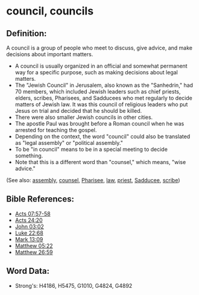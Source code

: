 # council, councils #

## Definition: ##

A council is a group of people who meet to discuss, give advice, and make decisions about important matters.

* A council is usually organized in an official and somewhat permanent way for a specific purpose, such as making decisions about legal matters.
* The "Jewish Council" in Jerusalem, also known as the "Sanhedrin," had 70 members, which included Jewish leaders such as chief priests, elders, scribes, Pharisees, and Sadducees who met regularly to decide matters of Jewish law. It was this council of religious leaders who put Jesus on trial and decided that he should be killed.
* There were also smaller Jewish councils in other cities.
* The apostle Paul was brought before a Roman council when he was arrested for teaching the gospel.
* Depending on the context, the word "council" could also be translated as "legal assembly" or "political assembly."
* To be "in council" means to be in a special meeting to decide something.
* Note that this is a different word than "counsel," which means, "wise advice."

(See also: [assembly](../other/assembly.md), [counsel](../other/counselor.md), [Pharisee](../kt/pharisee.md), [law](../kt/lawofmoses.md), [priest](../kt/priest.md), [Sadducee](../kt/sadducee.md), [scribe](../kt/scribe.md))

## Bible References: ##

* [Acts 07:57-58](rc://en/tn/help/act/07/57)
* [Acts 24:20](rc://en/tn/help/act/24/20)
* [John 03:02](rc://en/tn/help/jhn/03/02)
* [Luke 22:68](rc://en/tn/help/luk/22/68)
* [Mark 13:09](rc://en/tn/help/mrk/13/09)
* [Matthew 05:22](rc://en/tn/help/mat/05/22)
* [Matthew 26:59](rc://en/tn/help/mat/26/59)

## Word Data: ##

* Strong's: H4186, H5475, G1010, G4824, G4892
